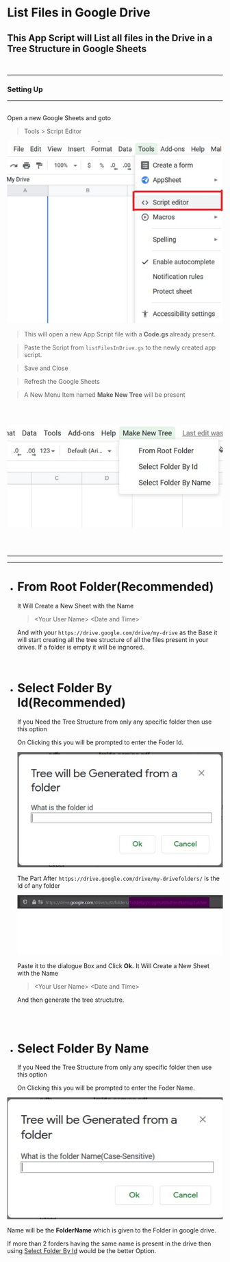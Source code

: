 # List Files in Google Drive

## This App Script will List all files in the Drive in a Tree Structure in Google Sheets
<br>

---
### Setting Up
---
<br>
Open a new Google Sheets and goto 

 > Tools > Script Editor

![img](img/ScriptEditor.jpg)

> This will open a new App Script file with a <b>Code.gs </b>already present.

> Paste the Script from `listFilesInDrive.gs` to the newly created app script.

> Save and Close

> Refresh the Google Sheets

> A New Menu Item named **Make New Tree** will be present

<br>
<br>

![img](img/OptionsInMenu.jpg)

<br>
<br>

---
---


* # From Root Folder(Recommended)
  It Will Create a New Sheet with the Name 
  > \<Your User Name> \<Date and Time>

  And with your `https://drive.google.com/drive/my-drive` as the Base it will start creating all the tree structure of all the files present in your drives. If a folder is empty it will be ingnored.

<br>

* # <a name="folderById"></a>Select Folder By Id(Recommended)
  If you Need the Tree Structure from only any specific folder then use this option

  On Clicking this you will be prompted to enter the Foder Id.

  ![FolderById](img/folderById.jpg)

  The Part After `https://drive.google.com/drive/my-drivefolders/` is the Id of any folder

  ![folderId](img/folderId.jpg)

  Paste it to the dialogue Box and Click **Ok.**
  It Will Create a New Sheet with the Name 
  > \<Your User Name> \<Date and Time>

  And then generate the tree structutre.


<br>
<br>

* # Select Folder By Name
  If you Need the Tree Structure from only any specific folder then use this option

  On Clicking this you will be prompted to enter the Foder Name.

![folderByName](img/folderByName.jpg)

Name will be the **FolderName** which is given to the Folder in google drive.

If more than 2 forders having the same name is present in the drive then using [Select Folder By Id](#folderById) would be the better Option.